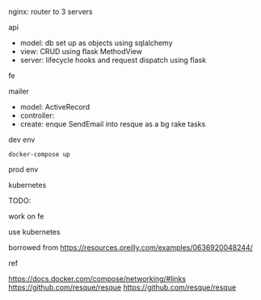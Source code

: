 nginx: router to 3 servers

api

- model: db set up as objects using sqlalchemy
- view: CRUD using flask MethodView
- server: lifecycle hooks and request dispatch using flask

fe 

mailer

- model: ActiveRecord
- controller: 
 - create: enque SendEmail into resque as a bg rake tasks 

dev env 

` docker-compose up `

prod env

kubernetes

TODO: 

work on fe

use kubernetes

borrowed from https://resources.oreilly.com/examples/0636920048244/

ref

https://docs.docker.com/compose/networking/#links
https://github.com/resque/resque
https://github.com/resque/resque
